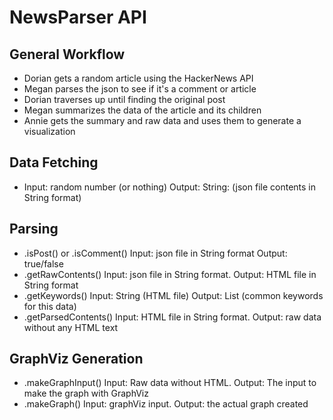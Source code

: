 # NewsParser API

## General Workflow
- Dorian gets a random article using the HackerNews API
- Megan parses the json to see if it's a comment or article 
- Dorian traverses up until finding the original post
- Megan summarizes the data of the article and its children 
- Annie gets the summary and raw data and uses them to generate a visualization


## Data Fetching
- Input: random number (or nothing) Output: String: (json file contents in String format)

## Parsing 
- .isPost() or .isComment() Input: json file in String format Output: true/false
- .getRawContents() Input: json file in String format. Output: HTML file in String format
- .getKeywords() Input: String (HTML file) Output: List (common keywords for this data)
- .getParsedContents() Input: HTML file in String format. Output: raw data without any HTML text

## GraphViz Generation
- .makeGraphInput() Input: Raw data without HTML. Output: The input to make the graph with GraphViz
- .makeGraph() Input: graphViz input. Output: the actual graph created 